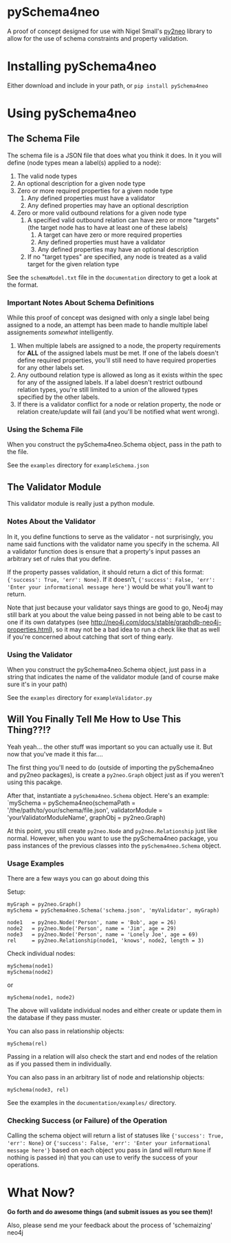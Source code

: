 pySchema4neo
============

A proof of concept designed for use with Nigel Small's [py2neo](https://github.com/nigelsmall/py2neo) library to allow for the use of schema constraints and property validation.

# Installing pySchema4neo
Either download and include in your path, or `pip install pySchema4neo`

# Using pySchema4neo
## The Schema File
The schema file is a JSON file that does what you think it does. In it you will define (node types mean a label(s) applied to a node):

1. The valid node types
1. An optional description for a given node type
1. Zero or more required properties for a given node type
	1. Any defined properties must have a validator
	1. Any defined properties may have an optional description
1. Zero or more valid outbound relations for a given node type
	1. A specified valid outbound relation can have zero or more "targets" (the target node has to have at least one of these labels)
		1. A target can have zero or more required properties
		1. Any defined properties must have a validator
		1. Any defined properties may have an optional description
	1. If no "target types" are specified, any node is treated as a valid target for the given relation type

See the `schemaModel.txt` file in the `documentation` directory to get a look at the format.

### Important Notes About Schema Definitions
While this proof of concept was designed with only a single label being assigned to a node, an attempt has been made to handle multiple label assignements *somewhat* intelligently.

1. When multiple labels are assigned to a node, the property requirements for **ALL** of the assigned labels must be met. If one of the labels doesn't define required properties, you'll still need to have required properties for any other labels set.
1. Any outbound relation type is allowed as long as it exists within the spec for any of the assigned labels. If a label doesn't restrict outbound relation types, you're still limited to a union of the allowed types specified by the other labels.
1. If there is a validator conflict for a node or relation property, the node or relation create/update will fail (and you'll be notified what went wrong).

### Using the Schema File
When you construct the pySchema4neo.Schema object, pass in the path to the file.

See the `examples` directory for `exampleSchema.json`

## The Validator Module
This validator module is really just a python module.

### Notes About the Validator
In it, you define functions to serve as the validator - not surprisingly, you name said functions with the validator name you specify in the schema. All a validator function does is ensure that a property's input passes an arbitrary set of rules that you define.

If the property passes validation, it should return a dict of this format: `{'success': True, 'err': None}`. If it doesn't, `{'success': False, 'err': 'Enter your informational message here'}` would be what you'll want to return.

Note that just because your validator says things are good to go, Neo4j may still bark at you about the value being passed in not being able to be cast to one if its own datatypes (see http://neo4j.com/docs/stable/graphdb-neo4j-properties.html), so it may not be a bad idea to run a check like that as well if you're concerned about catching that sort of thing early.

### Using the Validator
When you construct the pySchema4neo.Schema object, just pass in a string that indicates the name of the validator module (and of course make sure it's in your path)

See the `examples` directory for `exampleValidator.py`

## Will You Finally Tell Me How to Use This Thing??!?
Yeah yeah... the other stuff was important so you can actually use it. But now that you've made it this far....

The first thing you'll need to do (outside of importing the pySchema4neo and py2neo packages), is create a `py2neo.Graph` object just as if you weren't using this pacakge.

After that, instantiate a `pySchema4neo.Schema` object. Here's an example:
`mySchema = pySchema4neo(schemaPath = '/the/path/to/your/schema/file.json', validatorModule = 'yourValidatorModuleName', graphObj = py2neo.Graph)

At this point, you still create `py2neo.Node` and `py2neo.Relationship` just like normal. However, when you want to use the pySchema4neo package, you pass instances of the previous classes into the `pySchema4neo.Schema` object.

### Usage Examples
There are a few ways you can go about doing this

Setup:
```
myGraph = py2neo.Graph()
mySchema = pySchema4neo.Schema('schema.json', 'myValidator', myGraph)

node1	= py2neo.Node('Person', name = 'Bob', age = 26)
node2	= py2neo.Node('Person', name = 'Jim', age = 29)
node3	= py2neo.Node('Person', name = 'Lonely Joe', age = 69)
rel		= py2neo.Relationship(node1, 'knows', node2, length = 3)
```

Check individual nodes:
```
mySchema(node1)
mySchema(node2)
```
or
```
mySchema(node1, node2)
```

The above will validate individual nodes and either create or update them in the database if they pass muster.

You can also pass in relationship objects:
```
mySchema(rel)
```
Passing in a relation will also check the start and end nodes of the relation as if you passed them in individually.

You can also pass in an arbitrary list of node and relationship objects:
```
mySchema(node3, rel)
```

See the examples in the `documentation/examples/` directory.

### Checking Success (or Failure) of the Operation
Calling the schema object will return a list of statuses like `{'success': True, 'err': None}` or `{'success': False, 'err': 'Enter your informational message here'}` based on each object you pass in (and will return `None` if nothing is passed in) that you can use to verify the success of your operations.


# What Now?
**Go forth and do awesome things (and submit issues as you see them)!**

Also, please send me your feedback about the process of 'schemaizing' neo4j
